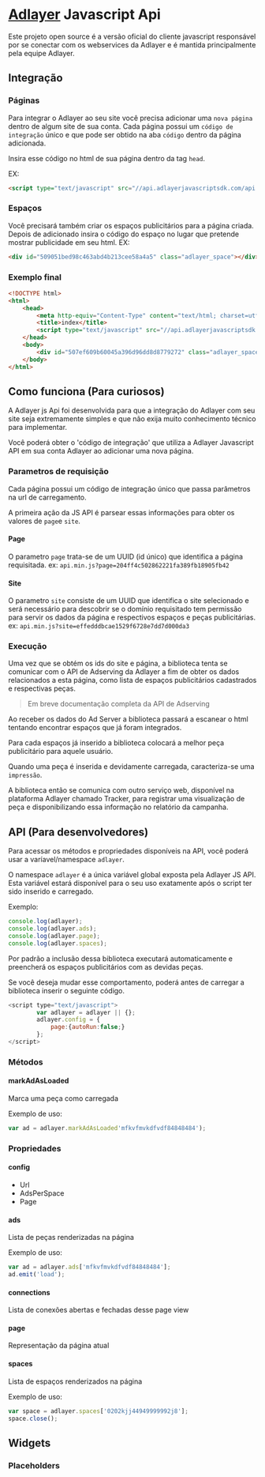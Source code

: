 # [Adlayer](http://adlayer.com.br) Javascript Api
Este projeto open source é a versão oficial do cliente javascript responsável por se conectar com os webservices da Adlayer e é mantida principalmente pela equipe Adlayer.

## Integração

### Páginas
Para integrar o Adlayer ao seu site você precisa adicionar uma ```nova página``` dentro de algum site de sua conta.
Cada página possui um ```código de integração``` único e que pode ser obtido na aba ```código``` dentro da página adicionada.

Insira esse código no html de sua página dentro da tag `head`.

EX:
```html
<script type="text/javascript" src="//api.adlayerjavascriptsdk.com/api.min.js?page=204ff4c502862221fa389fb18905fb42&site=effedddbcae1529f6728e7dd7d000da3" async="true" language="javascript" id="adlayerScript"></script>
```

### Espaços
Você precisará também criar os espaços publicitários para a página criada. Depois de adicionado insira o código do espaço no lugar que pretende mostrar publicidade em seu html.
EX:
```html
<div id="509051bed98c463abd4b213cee58a4a5" class="adlayer_space"></div>
```

### Exemplo final
```html
<!DOCTYPE html>
<html>
	<head>
		<meta http-equiv="Content-Type" content="text/html; charset=utf-8"/>
		<title>index</title>
		<script type="text/javascript" src="//api.adlayerjavascriptsdk.com/api.min.js?page=204ff4c502862221fa389fb18905fb42&site=effedddbcae1529f6728e7dd7d000da3" async="true" language="javascript" id="adlayerScript"></script>
	</head>
	<body>
		<div id="507ef609b60045a396d96dd8d8779272" class="adlayer_space"></div>
	</body>
</html>
```


## Como funciona (Para curiosos)
A Adlayer js Api foi desenvolvida para que a integração do Adlayer com seu site seja extremamente simples e que não exija muito conhecimento técnico para implementar.

Você poderá obter o 'código de integração' que utiliza a Adlayer Javascript API em sua conta Adlayer ao adicionar uma nova página.

### Parametros de requisição
Cada página possui um código de integração único que passa parâmetros na url de carregamento.

A primeira ação da JS API é parsear essas informações para obter os valores de ```page```e ```site```.

#### Page
O parametro ```page``` trata-se de um UUID (id único) que identifica a página requisitada.
ex: ```api.min.js?page=204ff4c502862221fa389fb18905fb42```

#### Site
O parametro ```site``` consiste de um UUID que identifica o site selecionado e será necessário para descobrir se o domínio requisitado tem permissão para servir os dados da página e respectivos espaços e peças publicitárias.
ex: ```api.min.js?site=effedddbcae1529f6728e7dd7d000da3```

### Execução

Uma vez que se obtém os ids do site e página, a biblioteca tenta se comunicar com o API de Adserving da Adlayer a fim de obter os dados relacionados a esta página, como lista de espaços publicitários cadastrados e respectivas peças.

> Em breve documentação completa da API de Adserving

Ao receber os dados do Ad Server a biblioteca passará a escanear o html tentando encontrar espaços que já foram integrados. 

Para cada espaços já inserido a biblioteca colocará a melhor peça publicitário para aquele usuário.

Quando uma peça é inserida e devidamente carregada, caracteriza-se uma ```impressão```.

A biblioteca então se comunica com outro serviço web, disponível na plataforma Adlayer chamado Tracker, para registrar uma visualização de peça e disponibilizando essa informação no relatório da campanha.

## API (Para desenvolvedores)

Para acessar os métodos e propriedades disponíveis na API, você poderá usar a varíavel/namespace ```adlayer```.

O namespace ```adlayer``` é a única variável global exposta pela Adlayer JS API. Esta variável estará disponível para o seu uso exatamente após o script ter sido inserido e carregado.

Exemplo:
```javascript
console.log(adlayer);
console.log(adlayer.ads);
console.log(adlayer.page);
console.log(adlayer.spaces);
```

Por padrão a inclusão dessa biblioteca executará automaticamente e preencherá os espaços publicitários com as devidas peças.

Se você deseja mudar esse comportamento, poderá antes de carregar a biblioteca inserir o seguinte código.
```javascript
<script type="text/javascript">
		var adlayer = adlayer || {};
		adlayer.config = {
			page:{autoRun:false;}
		};
</script>
```

### Métodos

#### markAdAsLoaded

Marca uma peça como carregada

Exemplo de uso:
```javascript
var ad = adlayer.markAdAsLoaded'mfkvfmvkdfvdf84848484');
```

### Propriedades


#### config

* Url 
* AdsPerSpace 
* Page

#### ads

Lista de peças renderizadas na página

Exemplo de uso:

```javascript
var ad = adlayer.ads['mfkvfmvkdfvdf84848484'];
ad.emit('load');
```

#### connections

Lista de conexões abertas e fechadas desse page view

#### page

Representação da página atual

#### spaces

Lista de espaços renderizados na página

Exemplo de uso:
```javascript
var space = adlayer.spaces['0202kjj44949999992j8'];
space.close();
```

## Widgets
### Placeholders